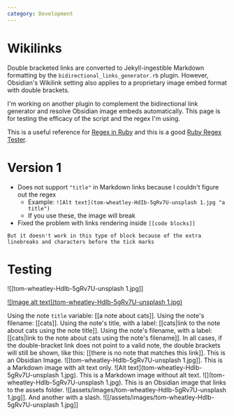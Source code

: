 ```yaml
---
category: Development
---
```


# Wikilinks
Double bracketed links are converted to Jekyll-ingestible Markdown formatting by the `bidirectional_links_generator.rb` plugin. However, Obsidian's Wikilink setting also applies to a proprietary image embed format with double brackets. 

I'm working on another plugin to complement the bidirectional link generator and resolve Obsidian image embeds automatically. This page is for testing the efficacy of the script and the regex I'm using.

This is a useful reference for [Regex in Ruby](https://ruby-doc.org/core-3.0.1/doc/regexp_rdoc.html) and this is a good [Ruby Regex Tester](https://rubular.com/).

# Version 1
- Does not support `"title"` in Markdown links because I couldn't figure out the regex
	- Example:  `![Alt text](tom-wheatley-HdIb-5gRv7U-unsplash 1.jpg "a title")`
	- If you use these, the image will break
- Fixed the problem with links rendering inside `[[code blocks]]`

```
But it doesn't work in this type of block because of the extra linebreaks and characters before the tick marks
```

# Testing
![[tom-wheatley-HdIb-5gRv7U-unsplash 1.jpg]]

[![Image alt text](tom-wheatley-HdIb-5gRv7U-unsplash 1.jpg)](https://URL)

Using the note `title` variable: [[a note about cats]]. Using the note's filename: [[cats]]. Using the note's title, with a label: [[cats|link to the note about cats using the note title]]. Using the note's filename, with a label: [[cats|link to the note about cats using the note's filename]]. In all cases, if the double-bracket link does not point to a valid note, the double brackets will still be shown, like this: [[there is no note that matches this link]]. This is an Obsidian Image. ![[tom-wheatley-HdIb-5gRv7U-unsplash 1.jpg]]. This is a Markdown image with alt text only. ![Alt text](tom-wheatley-HdIb-5gRv7U-unsplash 1.jpg). This is a Markdown image without alt text. ![](tom-wheatley-HdIb-5gRv7U-unsplash 1.jpg). This is an Obsidian image that links to the assets folder. ![[assets/images/tom-wheatley-HdIb-5gRv7U-unsplash 1.jpg]]. And another with a slash. ![[/assets/images/tom-wheatley-HdIb-5gRv7U-unsplash 1.jpg]]